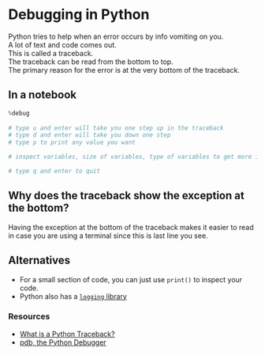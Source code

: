 # Debugging in Python

Python tries to help when an error occurs by info vomiting on you.  
A lot of text and code comes out.  
This is called a traceback.   
The traceback can be read from the bottom to top.   
The primary reason for the error is at the very bottom of the traceback.  

## In a notebook
```python
%debug 
  
# type u and enter will take you one step up in the traceback
# type d and enter will take you down one step
# type p to print any value you want

# inspect variables, size of variables, type of variables to get more info on the issue

# type q and enter to quit

```

## Why does the traceback show the exception at the bottom?
Having the exception at the bottom of the traceback makes it easier to read in case you are using a terminal since this is last line you see. 

## Alternatives
* For a small section of code, you can just use ```print()``` to inspect your code.
* Python also has a [```logging``` library](https://docs.python.org/3/library/logging.html)
  
  
### Resources
* [What is a Python Traceback?](https://realpython.com/python-traceback/)
* [pdb, the Python Debugger](https://docs.python.org/3/library/pdb.html)